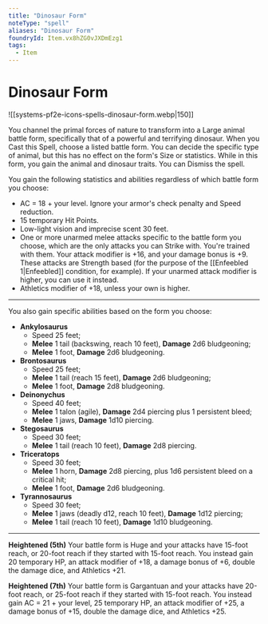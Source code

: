 ```yaml
---
title: "Dinosaur Form"
noteType: "spell"
aliases: "Dinosaur Form"
foundryId: Item.vx8hZG0vJXDmEzg1
tags:
  - Item
---
```


# Dinosaur Form
![[systems-pf2e-icons-spells-dinosaur-form.webp|150]]

You channel the primal forces of nature to transform into a Large animal battle form, specifically that of a powerful and terrifying dinosaur. When you Cast this Spell, choose a listed battle form. You can decide the specific type of animal, but this has no effect on the form's Size or statistics. While in this form, you gain the animal and dinosaur traits. You can Dismiss the spell.

You gain the following statistics and abilities regardless of which battle form you choose:

*   AC = 18 + your level. Ignore your armor's check penalty and Speed reduction.
*   15 temporary Hit Points.
*   Low-light vision and imprecise scent 30 feet.
*   One or more unarmed melee attacks specific to the battle form you choose, which are the only attacks you can Strike with. You're trained with them. Your attack modifier is +16, and your damage bonus is +9. These attacks are Strength based (for the purpose of the [[Enfeebled 1|Enfeebled]] condition, for example). If your unarmed attack modifier is higher, you can use it instead.
*   Athletics modifier of +18, unless your own is higher.

* * *

You also gain specific abilities based on the form you choose:

*   **Ankylosaurus**
    *   Speed 25 feet;
    *   **Melee** 1 tail (backswing, reach 10 feet), **Damage** 2d6 bludgeoning;
    *   **Melee** 1 foot, **Damage** 2d6 bludgeoning.
*   **Brontosaurus**
    *   Speed 25 feet;
    *   **Melee** 1 tail (reach 15 feet), **Damage** 2d6 bludgeoning;
    *   **Melee** 1 foot, **Damage** 2d8 bludgeoning.
*   **Deinonychus**
    *   Speed 40 feet;
    *   **Melee** 1 talon (agile), **Damage** 2d4 piercing plus 1 persistent bleed;
    *   **Melee** 1 jaws, **Damage** 1d10 piercing.
*   **Stegosaurus**
    *   Speed 30 feet;
    *   **Melee** 1 tail (reach 10 feet), **Damage** 2d8 piercing.
*   **Triceratops**
    *   Speed 30 feet;
    *   **Melee** 1 horn, **Damage** 2d8 piercing, plus 1d6 persistent bleed on a critical hit;
    *   **Melee** 1 foot, **Damage** 2d6 bludgeoning.
*   **Tyrannosaurus**
    *   Speed 30 feet;
    *   **Melee** 1 jaws (deadly d12, reach 10 feet), **Damage** 1d12 piercing;
    *   **Melee** 1 tail (reach 10 feet), **Damage** 1d10 bludgeoning.

* * *

**Heightened (5th)** Your battle form is Huge and your attacks have 15-foot reach, or 20-foot reach if they started with 15-foot reach. You instead gain 20 temporary HP, an attack modifier of +18, a damage bonus of +6, double the damage dice, and Athletics +21.

**Heightened (7th)** Your battle form is Gargantuan and your attacks have 20-foot reach, or 25-foot reach if they started with 15-foot reach. You instead gain AC = 21 + your level, 25 temporary HP, an attack modifier of +25, a damage bonus of +15, double the damage dice, and Athletics +25.
